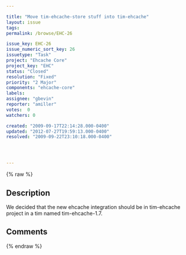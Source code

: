 ```yaml
---

title: "Move tim-ehcache-store stuff into tim-ehcache"
layout: issue
tags: 
permalink: /browse/EHC-26

issue_key: EHC-26
issue_numeric_sort_key: 26
issuetype: "Task"
project: "Ehcache Core"
project_key: "EHC"
status: "Closed"
resolution: "Fixed"
priority: "2 Major"
components: "ehcache-core"
labels: 
assignee: "gbevin"
reporter: "amiller"
votes:  0
watchers: 0

created: "2009-09-17T22:14:28.000-0400"
updated: "2012-07-27T19:59:13.000-0400"
resolved: "2009-09-22T23:10:18.000-0400"




---
```


{% raw %}

## Description

<div markdown="1" class="description">

We decided that the new ehcache integration should be in tim-ehcache project in a tim named tim-ehcache-1.7.

</div>

## Comments



{% endraw %}
